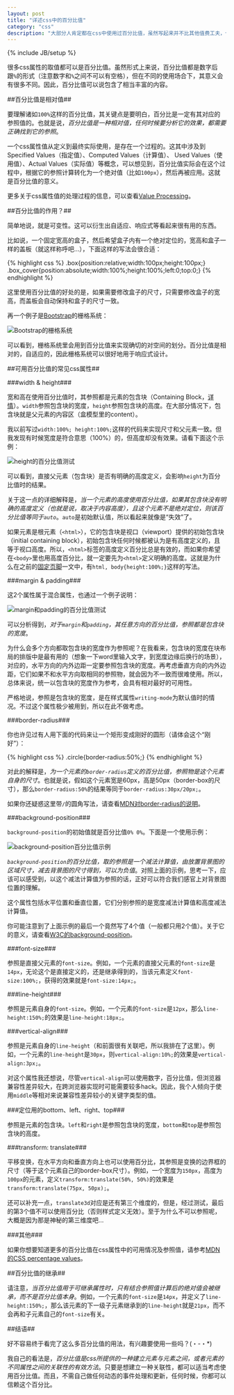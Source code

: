 ```yaml
---
layout: post
title: "详述css中的百分比值"
category: "css"
description: "大部分人肯定都在css中使用过百分比值，虽然写起来并不比其他值费工夫，但要正确、合理地使用百分比值，似乎并不那么容易。希望本文的内容，可以给你一个更清晰的对百分比值的认识。"
---
```

{% include JB/setup %}

很多css属性的取值都可以是百分比值。虽然形式上来说，百分比值都是数字后跟`%`的形式（注意数字和`%`之间不可以有空格），但在不同的使用场合下，其意义会有很多不同。因此，百分比值可以说包含了相当丰富的内容。

##百分比值是相对值##

要理解诸如`100%`这样的百分比值，其关键点是要明白，百分比是一定有其对应的参照值的。也就是说，*百分比值是一种相对值，任何时候要分析它的效果，都需要正确找到它的参照*。

一个css属性值从定义到最终实际使用，是存在一个过程的。这其中涉及到Specified Values（指定值）、Computed Values（计算值）、 Used Values（使用值）、Actual Values（实际值）等概念，可以想见到，百分比值实际会在这个过程中，根据它的参照计算转化为一个绝对值（比如`100px`），然后再被应用。这就是百分比值的意义。

更多关于css属性值的处理过程的信息，可以查看[Value Processing][]。

##百分比值的作用？##

简单地说，就是可变性。这可以衍生出自适应、响应式等看起来很有用的东西。

比如说，一个固定宽高的盒子，然后希望盒子内有一个绝对定位的，宽高和盒子一样的盖板（就这样称呼吧...），下面这样的写法会很合适：

{% highlight css %}
.box{position:relative;width:100px;height:100px;}
.box_cover{position:absolute;width:100%;height:100%;left:0;top:0;}
{% endhighlight %}

这里使用百分比值的好处的是，如果需要修改盒子的尺寸，只需要修改盒子的宽高，而盖板会自动保持和盒子的尺寸一致。

再一个例子是[Bootstrap][]的栅格系统：

![Bootstrap的栅格系统][img_bootstrap_grid]

可以看到，栅格系统里会用到百分比值来实现确切的对空间的划分。百分比值是相对的，自适应的，因此栅格系统可以很好地用于响应式设计。

##可用百分比值的常见css属性##

###width & height###

宽和高在使用百分比值时，其参照都是元素的包含块（Containing Block，[详情][]）。`width`参照包含块的宽度，`height`参照包含块的高度。在大部分情况下，包含块就是父元素的内容区（盒模型里的content）。

我以前写过`width:100%; height:100%;`这样的代码来实现尺寸和父元素一致。但我发现有时候宽度是符合意思（100%）的，但高度却没有效果。请看下面这个示例：

![height的百分比值测试][img_height_percentage_issue]

可以看到，直接父元素（包含块）是否有明确的高度定义，会影响`height`为百分比值时的结果。

关于这一点的详细解释是，*当一个元素的高度使用百分比值，如果其包含块没有明确的高度定义（也就是说，取决于内容高度），且这个元素不是绝对定位，则该百分比值等同于`auto`*。`auto`是初始默认值，所以看起来就像是“失效”了。

如果元素是根元素（`<html>`），它的包含块是视口（viewport）提供的初始包含块（initial containing block），初始包含块任何时候都被认为是有高度定义的，且等于视口高度。所以，`<html>`标签的高度定义百分比总是有效的，而如果你希望在`<body>`里也用高度百分比，就一定要先为`<html>`定义明确的高度。这就是为什么在之前的[固定页脚][]一文中，有`html, body{height:100%;}`这样的写法。

###margin & padding###

这2个属性属于混合属性，也通过一个例子说明：

![margin和padding的百分比值测试][img_margin_padding_percentage]

可以分析得到，*对于`margin`和`padding`，其任意方向的百分比值，参照都是包含块的宽度*。

为什么会多个方向都取包含块的宽度作为参照呢？在我看来，包含块的宽度在块布局的排版中是最有用的（想象一下word里输入文字，到宽度边缘后换行的场景），对应的，水平方向的内外边距一定要参照包含块的宽度。再考虑垂直方向的内外边距，它们如果不和水平方向取相同的参照物，就会因为不一致而很难使用。所以，总体来说，统一以包含块的宽度作为参考，会具有相对最好的可用性。

严格地说，参照是包含块的宽度，是在样式属性`writing-mode`为默认值时的情况。不过这个属性极少被用到，所以在此不做考虑。

###border-radius###

你也许见过有人用下面的代码来让一个矩形变成刚好的圆形（请体会这个“刚好”）：

{% highlight css %}
.circle{border-radius:50%;}
{% endhighlight %}

对此的解释是，*为一个元素的`border-radius`定义的百分比值，参照物是这个元素自身的尺寸*。也就是说，假如这个元素宽是60px，高是50px（border-box的尺寸），那么`border-radius:50%`的结果等同于`border-radius:30px/20px;`。

如果你还疑惑这里带`/`的圆角写法，请查看[MDN对border-radius的说明][]。

###background-position###

`background-position`的初始值就是百分比值`0% 0%`。下面是一个使用示例：

![background-position百分比值示例][img_background_position_percentage]

*`background-position`的百分比值，取的参照是一个减法计算值，由放置背景图的区域尺寸，减去背景图的尺寸得到，可以为负值*。对照上面的示例，思考一下，应该可以感受到，以这个减法计算值为参照的话，正好可以符合我们感官上对背景图位置的理解。

这个属性包括水平位置和垂直位置，它们分别参照的是宽度减法计算值和高度减法计算值。

你可能注意到了上面示例的最后一个竟然写了4个值（一般都只用2个值）。关于它的意义，请查看[W3C的background-position][]。

###font-size###

参照是直接父元素的`font-size`。例如，一个元素的直接父元素的`font-size`是`14px`，无论这个是直接定义的，还是继承得到的，当该元素定义`font-size:100%;`，获得的效果就是`font-size:14px;`。

###line-height###

参照是元素自身的`font-size`。例如，一个元素的`font-size`是`12px`，那么`line-height:150%;`的效果是`line-height:18px;`。

###vertical-align###

参照是元素自身的`line-height`（和前面很有关联吧，所以我排在了这里）。例如，一个元素的`line-height`是`30px`，则`vertical-align:10%;`的效果是`vertical-align:3px;`。

对这个属性我还想说，尽管`vertical-align`可以使用数字，百分比值，但浏览器兼容性差异较大，在跨浏览器实现时可能需要较多hack。因此，我个人倾向于使用`middle`等相对来说兼容性差异较小的关键字类型的值。

###定位用的bottom、left、right、top###

参照是元素的包含块。`left`和`right`是参照包含块的宽度，`bottom`和`top`是参照包含块的高度。

###transform: translate###

平移变换，在水平方向和垂直方向上也可以使用百分比，其参照是变换的边界框的尺寸（等于这个元素自己的border-box尺寸）。例如，一个宽度为`150px`，高度为`100px`的元素，定义`transform:translate(50%, 50%)`的效果是`transform:translate(75px, 50px);`。

还可以补充一点，`translate3d`对应是还有第三个维度的，但是，经过测试，最后的第3个值不可以使用百分比（否则样式定义无效）。至于为什么不可以参照呢，大概是因为那是神秘的第三维度吧...

###其他###

如果你想要知道更多的百分比值在css属性中的可用情况及参照值，请参考[MDN的CSS percentage values][]。

##百分比值的继承##

请注意，*当百分比值用于可继承属性时，只有结合参照值计算后的绝对值会被继承，而不是百分比值本身*。例如，一个元素的`font-size`是`14px`，并定义了`line-height:150%;`，那么该元素的下一级子元素继承到的`line-height`就是`21px`，而不会再和子元素自己的`font-size`有关。

##结语##

好不容易终于看完了这么多百分比值的用法，有兴趣要使用一些吗？(・-・*)

我自己的看法是，*百分比值是css所提供的一种建立元素与元素之间，或者元素的不同属性之间的关联性的有效方法*。只要是想建立一种关联性，都可以适当考虑使用百分比值。而且，不需自己做任何动态的事件处理和更新，任何时候，你都可以信赖这个百分比。

[img_bootstrap_grid]: {{POSTS_IMG_PATH}}/201406/bootstrap_grid.png "Bootstrap的栅格系统"
[img_height_percentage_issue]: {{POSTS_IMG_PATH}}/201406/height_percentage_issue.png "height的百分比值测试"
[img_margin_padding_percentage]: {{POSTS_IMG_PATH}}/201406/margin_padding_percentage.png "margin和padding的百分比值测试"
[img_background_position_percentage]: {{POSTS_IMG_PATH}}/201406/background_position_percentage.png "background-position百分比值示例"

[Value Processing]: http://dev.w3.org/csswg/css-cascade/#value-stages "CSS Cascading and Inheritance Level 3 - Value Processing"
[Bootstrap]: http://getbootstrap.com/ "Bootstrap"
[详情]: http://www.w3help.org/zh-cn/kb/008/ "KB008: 包含块( Containing block )  - W3Help"
[固定页脚]: http://acgtofe.com/posts/2013/03/sticky-footer/ "简单实现固定在页面底部的页脚 - acgtofe"
[MDN对border-radius的说明]: https://developer.mozilla.org/en-US/docs/Web/CSS/border-radius "border-radius - CSS | MDN"
[W3C的background-position]: http://www.w3.org/TR/css3-background/#background-position "CSS Backgrounds and Borders Module Level 3 - background-position"
[MDN的CSS percentage values]: https://web.archive.org/web/20150906065047/https://developer.mozilla.org/en-US/docs/Web/CSS/CSS_percentage_values "CSS percentage values - CSS | MDN"

